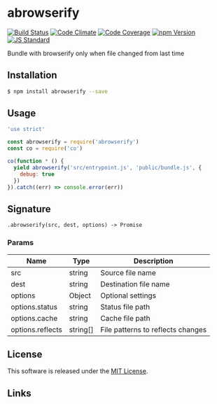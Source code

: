 abrowserify
==========

<!---
This file is generated by ape-tmpl. Do not update manually.
--->

<!-- Badge Start -->
<a name="badges"></a>

[![Build Status][bd_travis_shield_url]][bd_travis_url]
[![Code Climate][bd_codeclimate_shield_url]][bd_codeclimate_url]
[![Code Coverage][bd_codeclimate_coverage_shield_url]][bd_codeclimate_url]
[![npm Version][bd_npm_shield_url]][bd_npm_url]
[![JS Standard][bd_standard_shield_url]][bd_standard_url]

[bd_repo_url]: https://github.com/a-labo/abrowserify
[bd_travis_url]: http://travis-ci.org/a-labo/abrowserify
[bd_travis_shield_url]: http://img.shields.io/travis/a-labo/abrowserify.svg?style=flat
[bd_travis_com_url]: http://travis-ci.com/a-labo/abrowserify
[bd_travis_com_shield_url]: https://api.travis-ci.com/a-labo/abrowserify.svg?token=
[bd_license_url]: https://github.com/a-labo/abrowserify/blob/master/LICENSE
[bd_codeclimate_url]: http://codeclimate.com/github/a-labo/abrowserify
[bd_codeclimate_shield_url]: http://img.shields.io/codeclimate/github/a-labo/abrowserify.svg?style=flat
[bd_codeclimate_coverage_shield_url]: http://img.shields.io/codeclimate/coverage/github/a-labo/abrowserify.svg?style=flat
[bd_gemnasium_url]: https://gemnasium.com/a-labo/abrowserify
[bd_gemnasium_shield_url]: https://gemnasium.com/a-labo/abrowserify.svg
[bd_npm_url]: http://www.npmjs.org/package/abrowserify
[bd_npm_shield_url]: http://img.shields.io/npm/v/abrowserify.svg?style=flat
[bd_standard_url]: http://standardjs.com/
[bd_standard_shield_url]: https://img.shields.io/badge/code%20style-standard-brightgreen.svg

<!-- Badge End -->


<!-- Description Start -->
<a name="description"></a>

Bundle with browserify only when file changed from last time

<!-- Description End -->


<!-- Overview Start -->
<a name="overview"></a>



<!-- Overview End -->


<!-- Sections Start -->
<a name="sections"></a>

<!-- Section from "doc/guides/01.Installation.md.hbs" Start -->

<a name="section-doc-guides-01-installation-md"></a>

Installation
-----

```bash
$ npm install abrowserify --save
```


<!-- Section from "doc/guides/01.Installation.md.hbs" End -->

<!-- Section from "doc/guides/02.Usage.md.hbs" Start -->

<a name="section-doc-guides-02-usage-md"></a>

Usage
---------

```javascript
'use strict'

const abrowserify = require('abrowserify')
const co = require('co')

co(function * () {
  yield abrowserify('src/entrypoint.js', 'public/bundle.js', {
    debug: true
  })
}).catch((err) => console.error(err))

```


<!-- Section from "doc/guides/02.Usage.md.hbs" End -->

<!-- Section from "doc/guides/03.Signature.md.hbs" Start -->

<a name="section-doc-guides-03-signature-md"></a>

Signature
---------

`.abrowserify(src, dest, options) -> Promise`

### Params

| Name | Type | Description |
| ----- | --- | -------- |
| src | string | Source file name |
| dest | string | Destination file name |
| options | Object | Optional settings |
| options.status | string | Status file path |
| options.cache | string | Cache file path |
| options.reflects | string[] | File patterns to reflects changes |



<!-- Section from "doc/guides/03.Signature.md.hbs" End -->


<!-- Sections Start -->


<!-- LICENSE Start -->
<a name="license"></a>

License
-------
This software is released under the [MIT License](https://github.com/a-labo/abrowserify/blob/master/LICENSE).

<!-- LICENSE End -->


<!-- Links Start -->
<a name="links"></a>

Links
------



<!-- Links End -->
